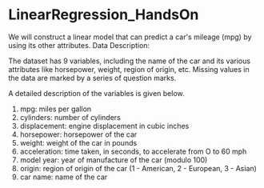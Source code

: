 # LinearRegression_HandsOn
We will construct a linear model that can predict a car's mileage (mpg) by using its other attributes.
Data Description: 

The dataset has 9 variables, including the name of the car and its various attributes like horsepower, weight, region of origin, etc. Missing values in the data are marked by a series of question marks.

A detailed description of the variables is given below.

1. mpg: miles per gallon
2. cylinders: number of cylinders
3. displacement: engine displacement in cubic inches
4. horsepower: horsepower of the car
5. weight: weight of the car in pounds
6. acceleration: time taken, in seconds, to accelerate from O to 60 mph
7. model year: year of manufacture of the car (modulo 100)
8. origin: region of origin of the car (1 - American, 2 - European, 3 - Asian)
9. car name: name of the car
